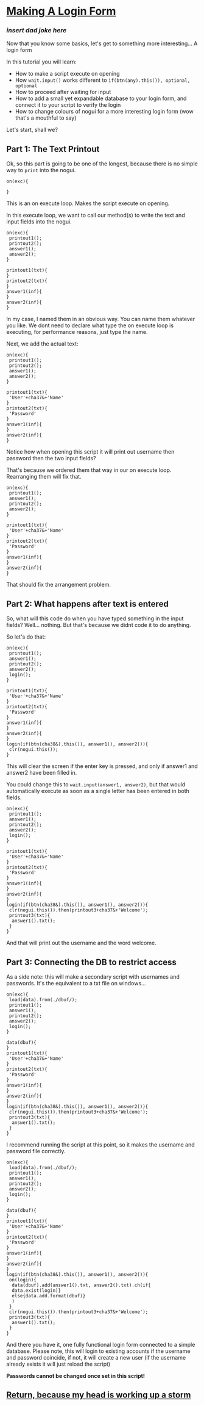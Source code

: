 # [Making A Login Form](https://systemware.ga/SYSlang/#index)

### *insert dad joke here*
Now that you know some basics, let's get to something more interesting...
A login form

In this tutorial you will learn:
* How to make a script execute on opening
* How `wait.input()` works different to `if(btn(any).this()), optional, optional`
* How to proceed after waiting for input
* How to add a small yet expandable database to your login form, and connect it to your script to  verify the login
* How to change colours of nogui for a more interesting login form (wow that's a mouthful to say)

Let's start, shall we?
## Part 1: The Text Printout

Ok, so this part is going to be one of the longest, because there is no simple way to `print` into the nogui.
```
on(exc){

}
```
This is an on execute loop. Makes the script execute on opening.

In this execute loop, we want to call our method(s) to write the text and input fields into the nogui.
```
on(exc){
 printout1();
 printout2();
 answer1();
 answer2();
}

printout1(txt){
}
printout2(txt){
}
answer1(inf){
}
answer2(inf){
}
```

In my case, I named them in an obvious way. You can name them whatever you like.
We dont need to declare what type the on execute loop is executing, for performance reasons, just type the name.

Next, we add the actual text:
```
on(exc){
 printout1();
 printout2();
 answer1();
 answer2();
}

printout1(txt){
 'User'+cha37&+'Name'
}
printout2(txt){
 'Password'
}
answer1(inf){
}
answer2(inf){
}
```

Notice how when opening this script it will print out username then password then the two input fields?

That's because we ordered them that way in our on execute loop. Rearranging them will fix that.
```
on(exc){
 printout1();
 answer1();
 printout2();
 answer2();
}

printout1(txt){
 'User'+cha37&+'Name'
}
printout2(txt){
 'Password'
}
answer1(inf){
}
answer2(inf){
}
```

That should fix the arrangement problem.

## Part 2: What happens after text is entered

So, what will this code do when you have typed something in the input fields?
Well... nothing. But that's because we didnt code it to do anything.

So let's do that:
```
on(exc){
 printout1();
 answer1();
 printout2();
 answer2();
 login();
}

printout1(txt){
 'User'+cha37&+'Name'
}
printout2(txt){
 'Password'
}
answer1(inf){
}
answer2(inf){
}
login(if(btn(cha38&).this()), answer1(), answer2()){
 clr(nogui.this());
}
```
This will clear the screen if the enter key is pressed, and only if answer1 and answer2 have been filled in.

You could change this to `wait.input(answer1, answer2)`, but that would automatically execute as soon as a single letter has been entered in both fields.
```
on(exc){
 printout1();
 answer1();
 printout2();
 answer2();
 login();
}

printout1(txt){
 'User'+cha37&+'Name'
}
printout2(txt){
 'Password'
}
answer1(inf){
}
answer2(inf){
}
login(if(btn(cha38&).this()), answer1(), answer2()){
 clr(nogui.this()).then(printout3+cha37&+'Welcome');
 printout3(txt){
  answer1().txt();
 }
}
```
And that will print out the username and the word welcome.

## Part 3: Connecting the DB to restrict access

As a side note: this will make a secondary script with usernames and passwords. It's the equivalent to a txt file on windows...
```
on(exc){
 load(data).from(./dbuf/);
 printout1();
 answer1();
 printout2();
 answer2();
 login();
}

data(dbuf){
}
printout1(txt){
 'User'+cha37&+'Name'
}
printout2(txt){
 'Password'
}
answer1(inf){
}
answer2(inf){
}
login(if(btn(cha38&).this()), answer1(), answer2()){
 clr(nogui.this()).then(printout3+cha37&+'Welcome');
 printout3(txt){
  answer1().txt();
 }
}
```
I recommend running the script at this point, so it makes the username and password file correctly. 
```
on(exc){
 load(data).from(./dbuf/);
 printout1();
 answer1();
 printout2();
 answer2();
 login();
}

data(dbuf){
}
printout1(txt){
 'User'+cha37&+'Name'
}
printout2(txt){
 'Password'
}
answer1(inf){
}
answer2(inf){
}
login(if(btn(cha38&).this()), answer1(), answer2()){
 on(login){
  data(dbuf).add(answer1().txt, answer2().txt).ch(if{
  data.exist(login)}
  else{data.add.format(dbuf)}
  )
 }
 clr(nogui.this()).then(printout3+cha37&+'Welcome');
 printout3(txt){
  answer1().txt();
 }
}
```
And there you have it, one fully functional login form connected to a simple database.
Please note, this will login to existing accounts if the username and password coincide, if not, it will create a new user (if the username already exists it will just reload the script)

**Passwords cannot be changed once set in this script!**

## [Return, because my head is working up a storm](https://systemware.ga/SYSlang/#index)
